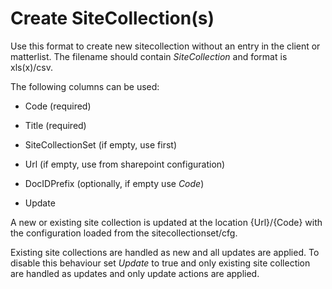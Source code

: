 # Create SiteCollection(s)

Use this format to create new sitecollection without an entry in the client or matterlist. The filename should contain *SiteCollection* and format is xls(x)/csv.

The following columns can be used:

- Code (required)

- Title (required)

- SiteCollectionSet (if empty, use first)

- Url (if empty, use from sharepoint configuration)

- DocIDPrefix (optionally, if empty use *Code*)

- Update

A new or existing site collection is updated at the location {Url}/{Code} with the configuration loaded from the sitecollectionset/cfg.

Existing site collections are handled as new and all updates are applied. To disable this behaviour set *Update* to true and only existing site collection are handled as updates and only update actions are applied.
